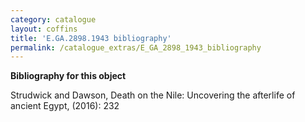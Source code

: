 ```yaml
---
category: catalogue
layout: coffins
title: 'E.GA.2898.1943 bibliography'
permalink: /catalogue_extras/E_GA_2898_1943_bibliography
---
```


**Bibliography for this object**


Strudwick and Dawson, Death on the Nile: Uncovering the afterlife of ancient Egypt, (2016): 232

